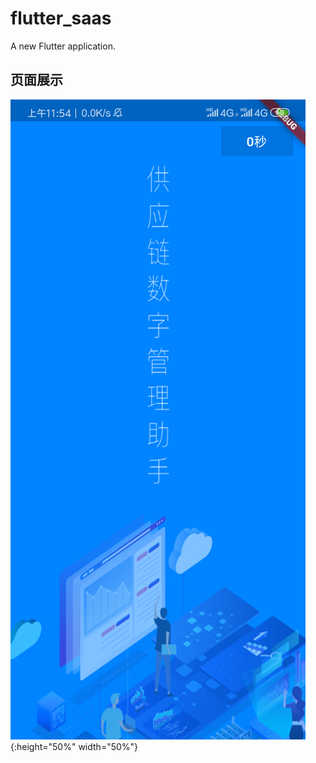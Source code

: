 # flutter_saas

A new Flutter application.

## 页面展示
![splash页面](https://github.com/ChinaVolvocars/flutter_saas/blob/master/github/splash.png){:height="50%" width="50%"}

